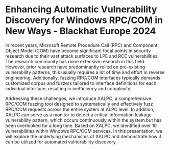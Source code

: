 # Enhancing Automatic Vulnerability Discovery for Windows RPC/COM in New Ways - Blackhat Europe 2024

In recent years, Microsoft Remote Procedure Call (RPC) and Component Object Model (COM) have become significant focal points in security research due to their vast attack surfaces to LPE and RCE vulnerabilities. The research community has done extensive research in this field. However, prior research have predominantly relied on pre-existing vulnerability patterns, this usually requires a lot of time and effort in reverse engineering. Additionally, fuzzing RPC/COM interfaces typically demands customized corpus and fuzzers tailored to interface definitions for each individual interface, resulting in inefficiency and complexity.

Addressing these challenges, we introduce XALPC, a comprehensive RPC/COM fuzzing tool designed to systematically and effectively fuzz RPC/COM requests across the entire system at ALPC level. In addition, XALPC can serve as a monitor to detect a critical information leakage vulnerability pattern, which occurs continuously within the system but has been overlooked for a long time. Based on XALPC, we identified over 10 vulnerabilities within Windows RPC/COM services. In this presentation, we will explore the underlying mechanisms of XALPC and demonstrate how it can be utilized for automated vulnerability discovery.
